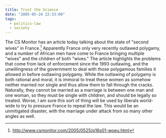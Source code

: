 ```yaml
---
title: Trust the Science
date: "2005-05-24 22:33:00"
tags:
  - politics-law
  - society
---
```

The CS Monitor has an article today talking about the state
of "second wives" in France.[^1] Apparently France only very
recently outlawed polygamy, and a number of African men have
come to France bringing multiple "wives" and the children of both
"wives."  The article highlights the problems that come from lack
of enforcement since the 1993 outlawing, and the unwillingness of
the government to deal with those polygamous families it allowed in
before outlawing polygamy.  While the outlawing of polygamy is both
rational and moral, it is immoral to treat these women as somehow
neither married nor single and thus allow them to fall through the
cracks.  Naturally, they cannot be married as a marriage is between
one man and one woman, so they must be single with children, and
should be legally so treated.  Worse, I am sure this sort of thing
will be used by liberals world-wide to try to pressure France to
repeal the law.  This would be an unmitigated disaster, with the
marriage under attack from so many other angles as well.

[^1]: <http://www.csmonitor.com/2005/0525/p16s01-woeu.html>

